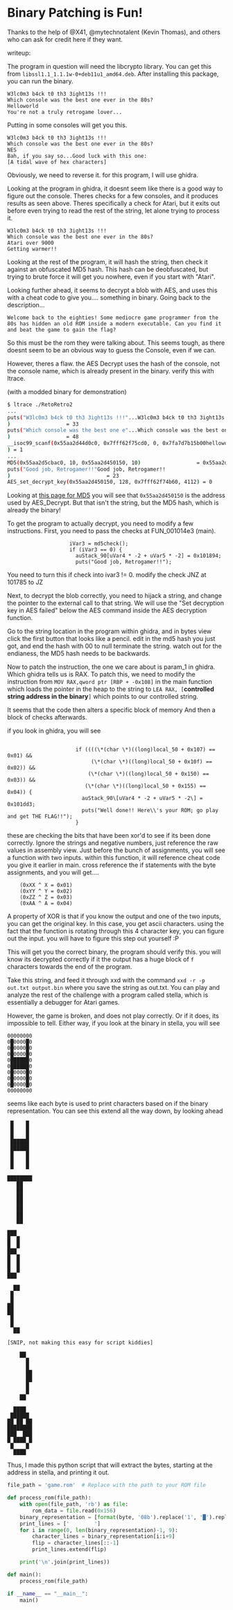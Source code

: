 # Binary Patching is Fun!

Thanks to the help of @X41, @mytechnotalent (Kevin Thomas), and others who can ask for credit here if they want. 

writeup:

The program in question will need the libcrypto library. You can get this from `libssl1.1_1.1.1w-0+deb11u1_amd64.deb`. After installing this package, you can run the binary.

```
W3lc0m3 b4ck t0 th3 3ight13s !!!
Which console was the best one ever in the 80s?
Helloworld
You're not a truly retrogame lover...
```

Putting in some consoles will get you this.
```
W3lc0m3 b4ck t0 th3 3ight13s !!!
Which console was the best one ever in the 80s?
NES
Bah, if you say so...Good luck with this one:
[A tidal wave of hex characters]
```

Obviously, we need to reverse it. for this program, I will use ghidra.

Looking at the program in ghidra, it doesnt seem like there is a good way to figure out the console. Theres checks for a few consoles, and it produces results as seen above. Theres specifically a check for Atari, but it exits out before even trying to read the rest of the string, let alone trying to process it.

```
W3lc0m3 b4ck t0 th3 3ight13s !!!
Which console was the best one ever in the 80s?
Atari over 9000
Getting warmer!!
```

Looking at the rest of the program, it will hash the string, then check it against an obfuscated MD5 hash. This hash can be deobfuscated, but trying to brute force it will get you nowhere, even if you start with "Atari".

Looking further ahead, it seems to decrypt a blob with AES, and uses this with a cheat code to give you.... something in binary. Going back to the description...
```
Welcome back to the eighties! Some mediocre game programmer from the 80s has hidden an old ROM inside a modern executable. Can you find it and beat the game to gain the flag?
```

So this must be the rom they were talking about. This seems tough, as there doesnt seem to be an obvious way to guess the Console, even if we can.

However, theres a flaw. the AES Decrypt uses the hash of the console, not the console name, which is already present in the binary. verify this with ltrace. 

(with a modded binary for demonstration)
```bash
$ ltrace ./RetoRetro2 
...
puts("W3lc0m3 b4ck t0 th3 3ight13s !!!"...W3lc0m3 b4ck t0 th3 3ight13s !!!
)                  = 33
puts("Which console was the best one e"...Which console was the best one ever in the 80s?
)                  = 48
__isoc99_scanf(0x55aa2d44d0c0, 0x7fff62f75cd0, 0, 0x7fa7d7b15b00helloworld
) = 1
...
MD5(0x55aa2d5cbac0, 10, 0x55aa2d450150, 10)                  = 0x55aa2d450150
puts("Good job, Retrogamer!!"Good job, Retrogamer!!
)                               = 23
AES_set_decrypt_key(0x55aa2d450150, 128, 0x7fff62f74b60, 4112) = 0
```

Looking at [this page for MD5](https://www.openssl.org/docs/man1.1.1/man3/MD5.html) you will see that `0x55aa2d450150` is the address used by AES_Decrypt. But that isn't the string, but the MD5 hash, which is already the binary!

To get the program to actually decrypt, you need to modify a few instructions.
First, you need to pass the checks at  FUN_001014e3 (main). 
```
                    iVar3 = md5check();
                    if (iVar3 == 0) {
                      auStack_90[uVar4 * -2 + uVar5 * -2] = 0x101894;
                      puts("Good job, Retrogamer!!");
```
You need to turn this if check into ivar3 != 0. modify the check JNZ at 101785 to JZ

Next, to decrypt the blob correctly, you need to hijack a string, and change the pointer to the external call to that string. We will use the "Set decryption key in AES failed" below the AES command inside the AES decryption function.

Go to the string location in the program within ghidra, and in bytes view click the first button that looks like a pencil. edit in the md5 hash you just got, and end the hash with 00 to null terminate the string. watch out for the endianess, the MD5 hash needs to be backwards.

Now to patch the instruction, the one we care about is param_1 in ghidra. Which ghidra tells us is RAX. To patch this, we need to modify the instruction from `MOV RAX,qword ptr [RBP + -0x108]` in the main function which loads the pointer in the heap to the string to `LEA RAX, [`**controlled string address in the binary**`]` which points to our controlled string.

It seems that the code then alters a specific block of memory And then a block of checks afterwards.

if you look in ghidra, you will see
```

                      if ((((\*(char \*)((long)local_50 + 0x107) == 0x01) &&
                           (\*(char \*)((long)local_50 + 0x10f) == 0x02)) &&
                          (\*(char \*)((long)local_50 + 0x150) == 0x03)) &&
                         (\*(char \*)((long)local_50 + 0x155) == 0x04)) {
                        auStack_90\[uVar4 * -2 + uVar5 * -2\] = 0x101dd3;
                        puts("Well done!! Here\\'s your ROM; go play and get THE FLAG!!");
                      }
```

these are checking the bits that have been xor'd to see if its been done correctly. Ignore the strings and negative numbers, just reference the raw values in assembly view. Just before the bunch of assignments, you will see a function with two inputs.  within this function, it will reference cheat code you give it earlier in main. cross reference the if statements with the byte assignments, and you will get....
```
    (0xXX ^ X = 0x01) 
    (0xYY ^ Y = 0x02) 
    (0xZZ ^ Z = 0x03) 
    (0xAA ^ A = 0x04)
```
A property of XOR is that if you know the output and one of the two inputs, you can get the original key. In this case, you get ascii characters. using the fact that the function is rotating through this 4 character key, you can figure out the input. you will have to figure this step out yourself :P

This will get you the correct binary, the program should verify this. you will know its decrypted correctly if it the output has a huge block of `f` characters towards the end of the program.

Take this string, and feed it through xxd with the command `xxd -r -p out.txt output.bin` where you save the string as out.txt. You can play and analyze the rest of the challenge with a program called stella, which is essentially a debugger for Atari games.

However, the game is broken, and does not play correctly. Or if it does, its impossible to tell. Either way, if you look at the binary in stella, you will see

```
00000000
0█0000█0
0█0000█0
0█0000█0
0██████0
0██████0
0█0000█0
0█0000█0
0█0000█0
00000000
```

seems like each byte is used to print characters based on if the binary representation. You can see this extend all the way down, by looking ahead

```
 █    █ 
 █    █ 
 █    █ 
 ██████ 
 ██████ 
 █    █ 
 █    █ 
 █    █ 
        
████████
   ██   
   ██   
   ██   
   ██   
   ██   
   ██   
   ██   
        
███     
█  █    
█  █    
███     
█  █    
█  █    
█  █    
███     
        
  ██    
 █      
 █      
██      
██      
 █      
 █      
  ██    

[SNIP, not making this easy for script kiddies]

    ██  
      █ 
      █ 
      ██
      ██
      █ 
      █ 
    ██  
        
  ████  
 ██████ 
██ ██ ██
████████
███  ███
█ ████ █
 █    █ 
  ████  
```

Thus, I made this python script that will extract the bytes, starting at the address in stella, and printing it out.
```python
file_path = 'game.rom'  # Replace with the path to your ROM file

def process_rom(file_path):
    with open(file_path, 'rb') as file:
        rom_data = file.read(0x156)
    binary_representation = [format(byte, '08b').replace('1', '█').replace('0', ' ') for byte in rom_data]
    print_lines = ['        ']
    for i in range(0, len(binary_representation)-1, 9):
        character_lines = binary_representation[i:i+9]
        flip = character_lines[::-1]
        print_lines.extend(flip)

    print('\n'.join(print_lines))

def main():
    process_rom(file_path)

if __name__ == "__main__":
    main()
```

